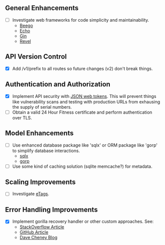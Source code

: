 General Enhancements
--------------------
- [ ] Investigate web frameworks for code simplicity and maintainability.
	* [Beego](https://beego.me/docs/intro/)
	* [Echo](https://echo.labstack.com/)
	* [Gin](https://gin-gonic.github.io/gin/)
	* [Revel](https://revel.github.io/)

API Version Control
-------------------

- [X] Add /v1/prefix to all routes so future changes (v2) don't break things.

Authentication and Authorization
--------------------------------

- [X] Implement API security with [JSON web tokens](http://jwt.io/). This will prevent things like vulnerability scans and testing with production URLs from exhausing the supply of serial numbers. 
- [ ] Obtain a valid 24 Hour Fitness certificate and perform authentication over TLS.

Model Enhancements
------------------

- [ ] Use enhanced database package like 'sqlx' or ORM package like 'gorp' to simplify database interactions.
	* [sqlx](https://github.com/jmoiron/sqlx)
	* [gorp](https://github.com/go-gorp/gorp)
- [ ] Use some kind of caching solution (sqlite memcache?) for metadata.

Scaling Improvements
--------------------

- [ ] Investigate [eTags](http://en.wikipedia.org/wiki/HTTP_ETag).

Error Handling Improvements
---------------------------
- [X] Implement gorilla recovery handler or other custom approaches. See:
	* [StackOverflow Article](https://stackoverflow.com/questions/33904503/go-gorilla-panic-handler-to-respond-with-custom-status)
	* [GitHub Article](https://elithrar.github.io/article/http-handler-error-handling-revisited/) 
	* [Dave Cheney Blog](https://dave.cheney.net/2014/12/24/inspecting-errors)
